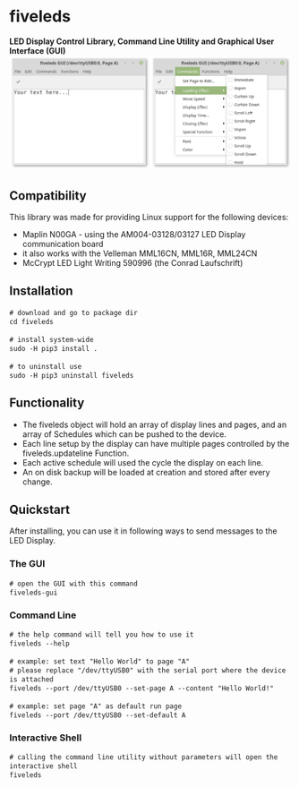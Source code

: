# fiveleds
**LED Display Control Library, Command Line Utility and Graphical User Interface (GUI)**
![Screenshot](.github/screenshot.png)

## Compatibility
This library was made for providing Linux support for the following devices:
- Maplin N00GA - using the AM004-03128/03127 LED Display communication board
- it also works with the Velleman MML16CN, MML16R, MML24CN
- McCrypt LED Light Writing 590996 (the Conrad Laufschrift)

## Installation
```
# download and go to package dir
cd fiveleds

# install system-wide
sudo -H pip3 install .

# to uninstall use
sudo -H pip3 uninstall fiveleds
```

## Functionality
- The fiveleds object will hold an array of display lines and pages, and an array of Schedules which can be pushed to the device.
- Each line setup by the display can have multiple pages controlled by the fiveleds.updateline Function.
- Each active schedule will used the cycle the display on each line.
- An on disk backup will be loaded at creation and stored after every change.

## Quickstart
After installing, you can use it in following ways to send messages to the LED Display.

### The GUI
```
# open the GUI with this command
fiveleds-gui
```

### Command Line
```
# the help command will tell you how to use it
fiveleds --help

# example: set text "Hello World" to page "A"
# please replace "/dev/ttyUSB0" with the serial port where the device is attached
fiveleds --port /dev/ttyUSB0 --set-page A --content "Hello World!"

# example: set page "A" as default run page
fiveleds --port /dev/ttyUSB0 --set-default A
```

### Interactive Shell
```
# calling the command line utility without parameters will open the interactive shell
fiveleds
```
